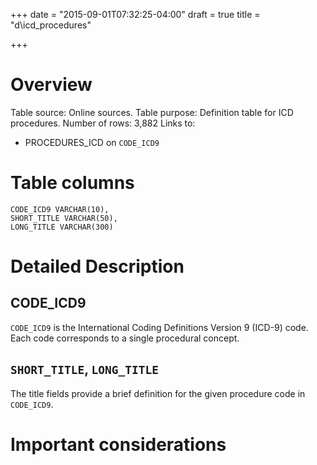 +++
date = "2015-09-01T07:32:25-04:00"
draft = true
title = "d\icd\_procedures"

+++

# Overview

Table source: Online sources.
Table purpose: Definition table for ICD procedures.
Number of rows: 3,882
Links to: 
* PROCEDURES\_ICD on `CODE_ICD9`

# Table columns

	CODE_ICD9 VARCHAR(10), 
	SHORT_TITLE VARCHAR(50), 
	LONG_TITLE VARCHAR(300)
	
# Detailed Description

## CODE_ICD9

`CODE_ICD9` is the International Coding Definitions Version 9 (ICD-9) code. Each code corresponds to a single procedural concept.

## `SHORT_TITLE`, `LONG_TITLE`

The title fields provide a brief definition for the given procedure code in `CODE_ICD9`.

# Important considerations